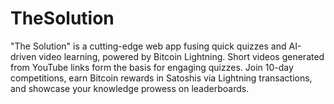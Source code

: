 # TheSolution
"The Solution" is a cutting-edge web app fusing quick quizzes and AI-driven video learning, powered by Bitcoin Lightning. Short videos generated from YouTube links form the basis for engaging quizzes. Join 10-day competitions, earn Bitcoin rewards in Satoshis via Lightning transactions, and showcase your knowledge prowess on leaderboards.
